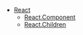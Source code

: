 * [React](react/React.md)
    * [React.Component](react/sections/React.Component.md)
    * [React.Children](react/sections/React.Children.md)